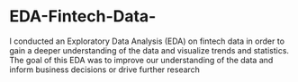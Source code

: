 # EDA-Fintech-Data-
I conducted an Exploratory Data Analysis (EDA) on fintech data in order to gain a deeper understanding of the data and visualize trends and statistics. The goal of this EDA was to improve our understanding of the data and inform business decisions or drive further research
